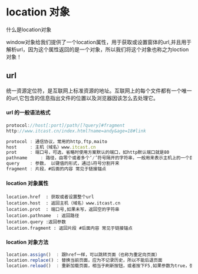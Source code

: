 # location 对象

什么是location对象

window对象给我们提供了一个location属性，用于获取或设置窗体的url,并且用于解析url，因为这个属性返回的是一个对象，所以我们将这个对象也称之为loction对象！

## url

统一资源定位符，是互联网上标准资源的地址。互联网上的每个文件都有一个唯一的url,它包含的信息指出文件的位置以及浏览器因该怎么去处理它。

#### url 的一般语法格式

~~~js
protocol://host[:port]/path/[?query]#fragment
http://www.itcast.cn/index.html?name=andy&age=18#link
~~~

~~~~js
protocol : 通信协议，常用的http,ftp,maito
host     : 主机（域名）www.itcast.cn
prot     : 端口号，可选，省略时使用方案默认的端口，如http默认端口就是80
pathname     : 路径，由零个或者多个‘/’符号隔开的字符串，一般用来表示主机上的一个目录或文件地址
query    : 参数， 以键值的形式，通过&符号分割开来
fragment : 片段，#后面的内容 常见于链接锚点
~~~~

#### location 对象属性

~~~
location.href  : 获取或者设置整个url
location.host  : 返回主机（域名）www.itcast.cn
location.prot  : 端口号,如果未写，返回空的字符串
location.pathname  : 返回路径
location.query :返回参数
location.fragment : 返回片段 #后面内容 常见于链接锚点
~~~

#### location 对象方法

~~~js
location.assign()  : 跟href一样，可以跳转页面（也称为重定向页面）
location.replace() : 替换当前页面，应为不记录历史，所以不能后退页面
location.reload()  : 重新加载页面，相当于刷新按钮，或者按下F5,如果参数为true，强制刷新 ctrl+f5
~~~





